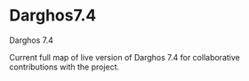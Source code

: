 # Darghos7.4
Darghos 7.4

Current full map of live version of Darghos 7.4 for collaborative contributions with the project.
